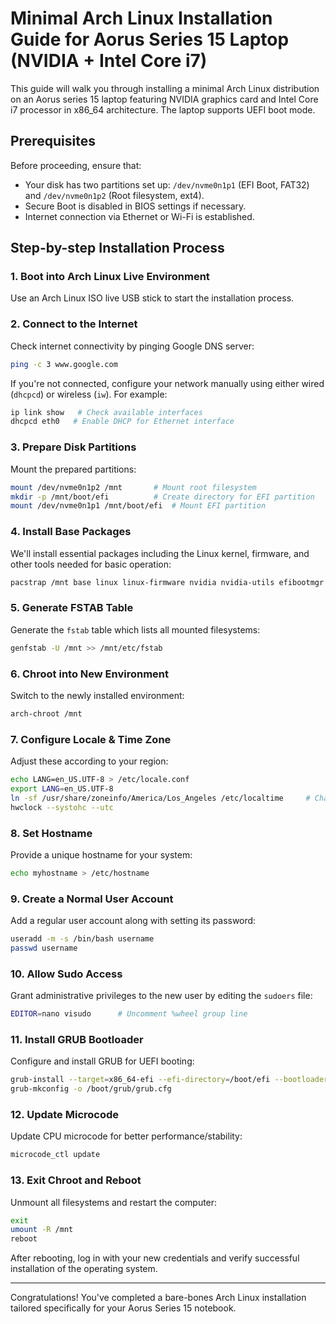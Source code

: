 
# Minimal Arch Linux Installation Guide for Aorus Series 15 Laptop (NVIDIA + Intel Core i7)

This guide will walk you through installing a minimal Arch Linux distribution on an Aorus series 15 laptop featuring NVIDIA graphics card and Intel Core i7 processor in x86_64 architecture. The laptop supports UEFI boot mode.

## Prerequisites

Before proceeding, ensure that:
* Your disk has two partitions set up: `/dev/nvme0n1p1` (EFI Boot, FAT32) and `/dev/nvme0n1p2` (Root filesystem, ext4).
* Secure Boot is disabled in BIOS settings if necessary.
* Internet connection via Ethernet or Wi-Fi is established.

## Step-by-step Installation Process

### 1. Boot into Arch Linux Live Environment
Use an Arch Linux ISO live USB stick to start the installation process.

### 2. Connect to the Internet
Check internet connectivity by pinging Google DNS server:
```bash
ping -c 3 www.google.com
```
If you're not connected, configure your network manually using either wired (`dhcpcd`) or wireless (`iw`). For example:
```bash
ip link show   # Check available interfaces
dhcpcd eth0   # Enable DHCP for Ethernet interface
```

### 3. Prepare Disk Partitions
Mount the prepared partitions:
```bash
mount /dev/nvme0n1p2 /mnt       # Mount root filesystem
mkdir -p /mnt/boot/efi          # Create directory for EFI partition
mount /dev/nvme0n1p1 /mnt/boot/efi  # Mount EFI partition
```

### 4. Install Base Packages
We'll install essential packages including the Linux kernel, firmware, and other tools needed for basic operation:
```bash
pacstrap /mnt base linux linux-firmware nvidia nvidia-utils efibootmgr grub os-prober intel-ucode
```

### 5. Generate FSTAB Table
Generate the `fstab` table which lists all mounted filesystems:
```bash
genfstab -U /mnt >> /mnt/etc/fstab
```

### 6. Chroot into New Environment
Switch to the newly installed environment:
```bash
arch-chroot /mnt
```

### 7. Configure Locale & Time Zone
Adjust these according to your region:
```bash
echo LANG=en_US.UTF-8 > /etc/locale.conf
export LANG=en_US.UTF-8
ln -sf /usr/share/zoneinfo/America/Los_Angeles /etc/localtime     # Change time zone accordingly
hwclock --systohc --utc
```

### 8. Set Hostname
Provide a unique hostname for your system:
```bash
echo myhostname > /etc/hostname
```

### 9. Create a Normal User Account
Add a regular user account along with setting its password:
```bash
useradd -m -s /bin/bash username
passwd username
```

### 10. Allow Sudo Access
Grant administrative privileges to the new user by editing the `sudoers` file:
```bash
EDITOR=nano visudo      # Uncomment %wheel group line
```

### 11. Install GRUB Bootloader
Configure and install GRUB for UEFI booting:
```bash
grub-install --target=x86_64-efi --efi-directory=/boot/efi --bootloader-id=ArchLinux
grub-mkconfig -o /boot/grub/grub.cfg
```

### 12. Update Microcode
Update CPU microcode for better performance/stability:
```bash
microcode_ctl update
```

### 13. Exit Chroot and Reboot
Unmount all filesystems and restart the computer:
```bash
exit
umount -R /mnt
reboot
```

After rebooting, log in with your new credentials and verify successful installation of the operating system.

---

Congratulations! You've completed a bare-bones Arch Linux installation tailored specifically for your Aorus Series 15 notebook.
